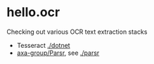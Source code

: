 # hello.ocr

Checking out various OCR text extraction stacks

- Tesseract [./dotnet](dotnet/README)
- [axa-group/Parsr](https://github.com/axa-group/Parsr),  see [./parsr](parsr/README)
